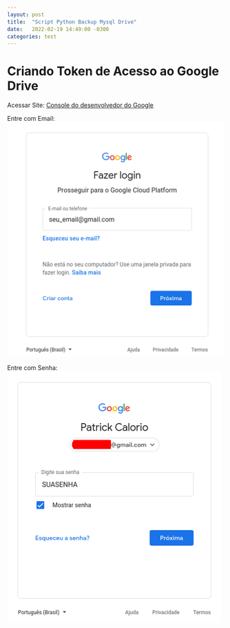 ```yaml
---
layout: post
title:  "Script Python Backup Mysql Drive"
date:   2022-02-19 14:49:00 -0300
categories: test
---
```

# Criando Token de Acesso ao Google Drive
Acessar Site:
[Console do desenvolvedor do Google](https://console.developers.google.com/)

Entre com Email:\
![TelaLoginGoogle](/assets/ScriptBackupMysqlDrive/TelaLoginGoogle.png)

Entre com Senha:\
![TelaSenhaGoogle](/assets/ScriptBackupMysqlDrive/TelaSenhaGoogle.png)